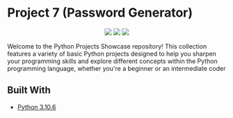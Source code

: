 # Project 7 (Password Generator)


<p align="center">
<a href="https://github.com/prajesh8484/Basic-Python-Projects"><img src="https://img.shields.io/github/languages/code-size/prajesh8484/Basic-Python-Projects"></a>
<a href="https://github.com/prajesh8484/Basic-Python-Projects/commits"><img src="https://img.shields.io/github/last-commit/prajesh8484/Basic-Python-Projects"></a>
<a href="https://github.com/prajesh8484/Basic-Python-Projects/blob/main/LICENSE"><img src="https://img.shields.io/github/license/prajesh8484/Basic-Python-Projects"></a>
</p>


Welcome to the Python Projects Showcase repository! This collection features a variety of basic Python projects designed to help you sharpen your programming skills and explore different concepts within the Python programming language, whether you're a beginner or an intermediate coder



## Built With

* [Python 3.10.6](https://www.python.org/downloads/release/python-3106/)

